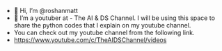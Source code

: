 - 👋 Hi, I’m @roshanmatt
- 👀 I’m a youtuber at - The AI & DS Channel. I will be using this space to share the python codes that I explain on my youtube channel. 
- You can check out my youtube channel from the following link.
- https://www.youtube.com/c/TheAIDSChannel/videos

<!---
roshanmatt/roshanmatt is a ✨ special ✨ repository because its `README.md` (this file) appears on your GitHub profile.
You can click the Preview link to take a look at your changes.
--->
